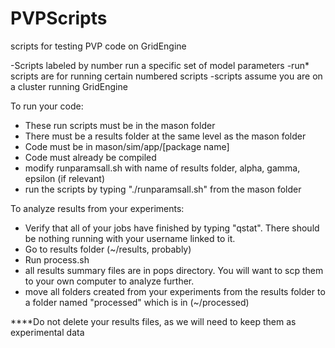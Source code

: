 # PVPScripts
scripts for testing PVP code on GridEngine

-Scripts labeled by number run a specific set of model parameters
-run* scripts are for running certain numbered scripts
-scripts assume you are on a cluster running GridEngine

To run your code:
- These run scripts must be in the mason folder
- There must be a results folder at the same level as the mason folder
- Code must be in mason/sim/app/[package name]
- Code must already be compiled
- modify runparamsall.sh with name of results folder, alpha, gamma, epsilon (if relevant)
- run the scripts by typing "./runparamsall.sh" from the mason folder

To analyze results from your experiments:
- Verify that all of your jobs have finished by typing "qstat". There should be nothing running with your username linked to it.
- Go to results folder (~/results, probably)
- Run process.sh
- all results summary files are in pops directory. You will want to scp them to your own computer to analyze further.
- move all folders created from your experiments from the results folder to a folder named "processed" which is in (~/processed)

****Do not delete your results files, as we will need to keep them as experimental data
